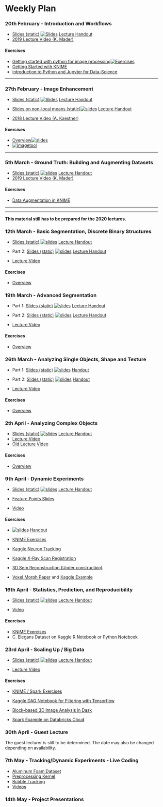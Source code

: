 # Weekly Plan

### 20th February - Introduction and Workflows
- [Slides (static)](http://nbviewer.jupyter.org/format/slides/github/imaginglectures/Quantitative-Big-Imaging-2020/blob/master/Lectures/01-Introduction.ipynb) [![Slides](https://img.shields.io/badge/interactive-slides-green.svg)](http://mybinder.org/v2/gh/imaginglectures/quantitative-big-imaging-2020/master?filepath=Lectures/01-Introduction.ipynb) [Lecture Handout](http://nbviewer.jupyter.org/github/imaginglectures/Quantitative-Big-Imaging-2020/blob/master/Lectures/01-Introduction.ipynb)
- [2019 Lecture Video (K. Mader)](https://www.youtube.com/watch?v=_3UCWECqIHY&list=PLTWuXgjdOrnmXVVQG5DRkVeOIGOcTmCIw&index=3&t=0s)


#### Exercises
- [Getting started with python for image processing](http://github.com/imaginglectures/Quantitative-Big-Imaging-2020/blob/master/Exercises/01-Images)[![Exercises](https://img.shields.io/badge/interactive-Exercises-green.svg)](http://mybinder.org/v2/gh/imaginglectures/quantitative-big-imaging-2020/master?filepath=Exercises/01-Images/Assignment_01_Images.ipynb) 
- [Getting Started with KNIME](../Exercises/01-Description.md)
- [Introduction to Python and Jupyter for Data-Science](https://github.com/jakevdp/PythonDataScienceHandbook)
---

### 27th February - Image Enhancement 
- [Slides (static)](https://nbviewer.jupyter.org/format/slides/github/ImagingLectures/Quantitative-Big-Imaging-2020/blob/master/Lectures/02-ImageEnhancement.ipynb) [![Slides](https://img.shields.io/badge/interactive-slides-green.svg)](http://mybinder.org/v2/gh/imaginglectures/quantitative-big-imaging-2020/master?filepath=Lectures/02-ImageEnhancement.ipynb) [Lecture Handout](https://nbviewer.jupyter.org/github/ImagingLectures/Quantitative-Big-Imaging-2020/blob/master/Lectures/02-ImageEnhancement.ipynb)

- [Slides on non-local means (static)](http://nbviewer.jupyter.org/format/slides/github/imaginglectures/Quantitative-Big-Imaging-2020/blob/master/Exercises/02-ImageEnhancement/02-NonLocalMeansStudy.ipynb)[![slides](https://img.shields.io/badge/interactive-slides-green.svg)](http://mybinder.org/v2/gh/imaginglectures/quantitative-big-imaging-2020/master?filepath=Exercises/02-ImageEnhancement/02-NonLocalMeansStudy.ipynb) [Lecture Handout](http://nbviewer.jupyter.org/github/imaginglectures/Quantitative-Big-Imaging-2020/blob/master/Exercises/02-ImageEnhancement/02-NonLocalMeansStudy.ipynb)
- [2018 Lecture Video (A. Kaestner)](https://www.youtube.com/watch?v=NlHRzgdw0p0&list=PLTWuXgjdOrnnHVDj_xgpUfbnlPmvW_33M&index=3)

#### Exercises
- [Overview](http://nbviewer.jupyter.org/format/slides/github/imaginglectures/Quantitative-Big-Imaging-2020/blob/master/Exercises/02-ImageEnhancement/Exercises1-3.ipynb)[![slides](https://img.shields.io/badge/interactive-slides-green.svg)](http://mybinder.org/v2/gh/imaginglectures/quantitative-big-imaging-2020/master?filepath=Exercises/02-ImageEnhancement/Exercises1-3.ipynb)
- [![imagetool](https://img.shields.io/badge/launch-image_enhancement_tool-yellow.svg)](http://mybinder.org/v2/gh/imaginglectures/quantitative-big-imaging-2020/master?urlpath=%2Fapps%2FExercises%2FImageEnhancementPlayground.ipynb)

---
### 5th March - Ground Truth: Building and Augmenting Datasets

- [Slides (static)](http://nbviewer.jupyter.org/format/slides/github/imaginglectures/Quantitative-Big-Imaging-2020/blob/master/Lectures/02-Datasets.ipynb) [![slides](https://img.shields.io/badge/interactive-slides-green.svg)](http://mybinder.org/v2/gh/imaginglectures/quantitative-big-imaging-2020/master?filepath=Lectures/02-Datasets.ipynb) [Lecture Handout](http://nbviewer.jupyter.org/github/imaginglectures/Quantitative-Big-Imaging-2020/blob/master/Lectures/02-Datasets.ipynb)
- [2019 Lecture Video (K. Mader)](https://www.youtube.com/watch?v=TNZWUU84DLg&list=PLTWuXgjdOrnmXVVQG5DRkVeOIGOcTmCIw&index=4)

#### Exercises

- [Data Augmentation in KNIME](../Exercises/02-augmentation/LungNodules.knar)

---

---
<div class="alert alert-block alert-danger">
<b>This material still has to be prepared for the 2020 lectures.</b>
</div>

### 12th March - Basic Segmentation, Discrete Binary Structures

- [Slides (static)](http://nbviewer.jupyter.org/format/slides/github/kmader/Quantitative-Big-Imaging-2019/blob/master/Lectures/04-BasicSegmentation.ipynb) [![slides](https://img.shields.io/badge/interactive-slides-green.svg)](http://mybinder.org/v2/gh/kmader/quantitative-big-imaging-2019/master?filepath=Lectures/04-BasicSegmentation.ipynb) [Lecture Handout](http://nbviewer.jupyter.org/github/kmader/Quantitative-Big-Imaging-2019/blob/master/Lectures/04-BasicSegmentation.ipynb)
 - Part 2: [Slides (static)](http://nbviewer.jupyter.org/format/slides/github/kmader/Quantitative-Big-Imaging-2018/blob/master/Lectures/04-BasicSegmentation_Part2.ipynb) [![slides](https://img.shields.io/badge/interactive-slides-green.svg)](http://mybinder.org/v2/gh/kmader/quantitative-big-imaging-2019/master?filepath=Lectures/04-BasicSegmentation_Part2.ipynb) [Lecture Handout](http://nbviewer.jupyter.org/github/kmader/Quantitative-Big-Imaging-2019/blob/master/Lectures/04-BasicSegmentation_Part2.ipynb)

 - [Lecture Video](https://www.youtube.com/watch?v=LFwHVO5zDzY&index=5&list=PLTWuXgjdOrnmXVVQG5DRkVeOIGOcTmCIw)

#### Exercises

- [Overview](../Exercises/04-Overview.md)

### 19th March - Advanced Segmentation

-  Part 1: [Slides (static)](http://nbviewer.jupyter.org/format/slides/github/kmader/Quantitative-Big-Imaging-2019/blob/master/Lectures/05-AdvancedSegmentation.ipynb) [![slides](https://img.shields.io/badge/interactive-slides-green.svg)](http://mybinder.org/v2/gh/kmader/quantitative-big-imaging-2019/master?filepath=Lectures/05-AdvancedSegmentation.ipynb) [Lecture Handout](http://nbviewer.jupyter.org/github/kmader/Quantitative-Big-Imaging-2019/blob/master/Lectures/05-AdvancedSegmentation.ipynb)

- Part 2: [Slides (static)](http://nbviewer.jupyter.org/format/slides/github/kmader/Quantitative-Big-Imaging-2019/blob/master/Lectures/05-SupervisedSegmentation.ipynb) [![slides](https://img.shields.io/badge/interactive-slides-green.svg)](http://mybinder.org/v2/gh/kmader/quantitative-big-imaging-2019/master?filepath=Lectures/05-SupervisedSegmentation.ipynb) [Lecture Handout](http://nbviewer.jupyter.org/github/kmader/Quantitative-Big-Imaging-2019/blob/master/Lectures/05-SupervisedSegmentation.ipynb)

- [Lecture Video](https://www.youtube.com/watch?v=wIEstgKwEro&list=PLTWuXgjdOrnmXVVQG5DRkVeOIGOcTmCIw&index=8&t=0s)

#### Exercises

- [Overview](../Exercises/05-Overview.md)

### 26th March - Analyzing Single Objects, Shape and Texture

 - Part 1: [Slides (static)](http://nbviewer.jupyter.org/format/slides/github/kmader/Quantitative-Big-Imaging-2019/blob/master/Lectures/06-ShapeAnalysis.ipynb) [![slides](https://img.shields.io/badge/interactive-slides-green.svg)](http://mybinder.org/v2/gh/kmader/quantitative-big-imaging-2019/master?filepath=Lectures/06-ShapeAnalysis.ipynb) [Handout](http://nbviewer.jupyter.org/github/kmader/Quantitative-Big-Imaging-2019/blob/master/Lectures/06-ShapeAnalysis.ipynb)

- Part 2: [Slides (static)](http://nbviewer.jupyter.org/format/slides/github/kmader/Quantitative-Big-Imaging-2019/blob/master/Lectures/06-AdvancedShapeAndTexture.ipynb) [![slides](https://img.shields.io/badge/interactive-slides-green.svg)](http://mybinder.org/v2/gh/kmader/quantitative-big-imaging-2019/master?filepath=Lectures/06-AdvancedShapeAndTexture.ipynb) [Handout](http://nbviewer.jupyter.org/github/kmader/Quantitative-Big-Imaging-2019/blob/master/Lectures/06-AdvancedShapeAndTexture.ipynb)

- [Lecture Video](https://www.youtube.com/watch?v=AwFK7DLkTCI&list=PLTWuXgjdOrnmXVVQG5DRkVeOIGOcTmCIw&index=11&t=3s)

#### Exercises

- [Overview](../Exercises/06-Overview.md)

### 2th April - Analyzing Complex Objects

 - [Slides (static)](http://nbviewer.jupyter.org/format/slides/github/kmader/Quantitative-Big-Imaging-2019/blob/master/Lectures/07-ComplexObjects.ipynb) [![slides](https://img.shields.io/badge/interactive-slides-green.svg)](http://mybinder.org/v2/gh/kmader/quantitative-big-imaging-2019/master?filepath=Lectures/07-ComplexObjects.ipynb) [Lecture Handout](http://nbviewer.jupyter.org/github/kmader/Quantitative-Big-Imaging-2019/blob/master/Lectures/07-ComplexObjects.ipynb)
 - [Lecture Video](https://www.youtube.com/watch?v=tju1A_QvIPU&list=PLTWuXgjdOrnmXVVQG5DRkVeOIGOcTmCIw&index=12)
 - [Old Lecture Video](https://www.youtube.com/watch?v=apDElYtI7jo&t=0s&index=15&list=PLTWuXgjdOrnnHVDj_xgpUfbnlPmvW_33M)

#### Exercises

- [Overview](../Exercises/07-Overview.md)


### 9th April - Dynamic Experiments

 - [Slides (static)](http://nbviewer.jupyter.org/format/slides/github/kmader/Quantitative-Big-Imaging-2019/blob/master/Lectures/08-DynamicExperiments.ipynb) [![slides](https://img.shields.io/badge/interactive-slides-green.svg)](http://mybinder.org/v2/gh/kmader/quantitative-big-imaging-2019/master?filepath=Lectures/08-DynamicExperiments.ipynb) [Lecture Handout](http://nbviewer.jupyter.org/github/kmader/Quantitative-Big-Imaging-2019/blob/master/Lectures/08-DynamicExperiments.ipynb)

- [Feature Points Slides](http://nbviewer.jupyter.org/format/slides/github/kmader/Quantitative-Big-Imaging-2019/blob/master/Lectures/08-FeaturePoints.ipynb)

- [Video](https://www.youtube.com/watch?v=RPHtLaUA1_I&list=PLTWuXgjdOrnmXVVQG5DRkVeOIGOcTmCIw&index=15&t=0s)

#### Exercises

- [![slides](https://img.shields.io/badge/Registration-Tutorial-blue.svg)](http://mybinder.org/v2/gh/kmader/quantitative-big-imaging-2019/master?filepath=Exercises/Registration101.ipynb) [Handout](http://nbviewer.jupyter.org/github/kmader/Quantitative-Big-Imaging-2019/blob/master/Exercises/Registration101.ipynb)

- [KNIME Exercises](https://rawgithub.com/Quantitative-Big-Imaging/Quantitative-Big-Imaging-2016/master/Exercises/09-Description.html)
- [Kaggle Neuron Tracking](https://www.kaggle.com/kmader/track-neuron-movement)
- [Kaggle X-Ray Scan Registration](https://www.kaggle.com/kmader/x-ray-patient-scan-registration)
- [3D Sem Reconstruction (Under construction)](https://www.kaggle.com/kmader/3d-reconstruction-with-feature-extraction)
- [Voxel Morph Paper](https://arxiv.org/pdf/1802.02604.pdf) and [Kaggle Example](https://www.kaggle.com/kmader/voxelmorph-demo)


### 16th April - Statistics, Prediction, and Reproducibility

 - [Slides (static)](http://nbviewer.jupyter.org/format/slides/github/kmader/Quantitative-Big-Imaging-2019/blob/master/Lectures/09-Statistics.ipynb) [![slides](https://img.shields.io/badge/interactive-slides-green.svg)](http://mybinder.org/v2/gh/kmader/quantitative-big-imaging-2019/master?filepath=Lectures/09-Statistics.ipynb) [Lecture Handout](http://nbviewer.jupyter.org/github/kmader/Quantitative-Big-Imaging-2019/blob/master/Lectures/09-Statistics.ipynb)

- [Video](https://www.youtube.com/watch?v=ky7tfHkkVd0&list=PLTWuXgjdOrnmXVVQG5DRkVeOIGOcTmCIw&index=17)


#### Exercises

- [KNIME Exercises](https://rawgithub.com/kmader/Quantitative-Big-Imaging-2016/master/Exercises/08-Description.html)
- C. Elegans Dataset on Kaggle [R Notebook](https://www.kaggle.com/kmader/d/kmader/high-content-screening-celegans/qbi-statistics-and-reproducibility-in-r/) or [Python Notebook](https://www.kaggle.com/kmader/d/kmader/high-content-screening-celegans/image-overview)
<!-- Lung Segmentation [https://www.kaggle.com/kmader/dsb-lung-segmentation-algorithm/notebook](Rule-based Image Processing) and [Simple Neural Network](https://www.kaggle.com/kmader/simple-nn-with-keras) -->


### 23rd April - Scaling Up / Big Data

 - [Slides (static)](http://nbviewer.jupyter.org/format/slides/github/kmader/Quantitative-Big-Imaging-2018/blob/master/Lectures/11-ScalingUp.ipynb) [![slides](https://img.shields.io/badge/interactive-slides-green.svg)](http://mybinder.org/v2/gh/kmader/quantitative-big-imaging-2018/master?filepath=Lectures/11-ScalingUp.ipynb) [Lecture Handout](http://nbviewer.jupyter.org/github/kmader/Quantitative-Big-Imaging-2018/blob/master/Lectures/11-ScalingUp.ipynb)

 - [Lecture Video](https://www.youtube.com/watch?v=1cSkd2O9bYE&list=PLTWuXgjdOrnmXVVQG5DRkVeOIGOcTmCIw&index=20)

#### Exercises

- [KNIME / Spark Exercises](https://github.com/Quantitative-Big-Imaging/Quantitative-Big-Imaging-2017/blob/master/Exercises/10-Description.md)
- [Kaggle DAG Notebook for Filtering with Tensorflow](https://www.kaggle.com/kmader/simple-dags-in-tensorflow)
- [Block-based 3D Image Analysis in Dask](https://www.kaggle.com/kmader/3d-image-analysis-using-dask)

- [Spark Example on Databricks Cloud](https://databricks-prod-cloudfront.cloud.databricks.com/public/4027ec902e239c93eaaa8714f173bcfc/1698738444120167/3665298589504346/4750003467380621/latest.html)

### 30th April - Guest Lecture 
The guest lecturer is still to be determined. The date may also be changed depending on availability.
<!--
### 30th April - Guest Lecture - High Content Screening (M. Prummer)

- [High Content Screening Slides](https://github.com/kmader/Quantitative-Big-Imaging-2019/blob/master/Lectures/11-HCSBigData.pdf) - Michael Prummer / Nexus / Roche

#### Exercises

- [High Content Screening with C. Elegans](https://www.kaggle.com/kmader/high-content-screening-celegans)
 - Goal is looking at what metrics accurately indicate living or dead worms and building a simple predictive model
- [High Content Screening using Dask/Big Data](https://www.kaggle.com/kmader/dask-for-hcs-worm-shape-analysis)
- [Kaggle Overview](https://www.kaggle.com/kmader/d/kmader/high-content-screening-celegans/image-overview)
- [Shape Analysis](https://www.kaggle.com/kmader/worm-shape-analysis)
- [Processing in R](https://www.kaggle.com/kmader/basic-analysis-in-r)

-->

### 7th May - Tracking/Dynamic Experiments - Live Coding

- [Aluminum Foam Dataset](https://www.kaggle.com/kmader/aluminum-foam-animation#slice821_tser.avi)
- [Preprocessing Kernel](https://www.kaggle.com/kmader/aluminum-preprocessing)
- [Bubble Tracking](https://www.kaggle.com/kmader/tracking-bubbles)
- [Videos](https://www.youtube.com/watch?v=ytpAWCNCSfc&list=PLTWuXgjdOrnmXVVQG5DRkVeOIGOcTmCIw&index=25&t=0s)

### 14th May - Project Presentations
